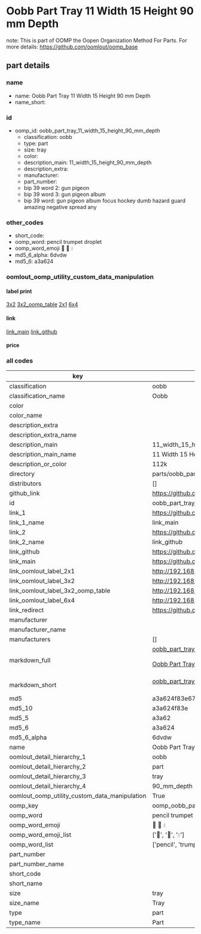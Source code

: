 # Oobb Part Tray 11 Width 15 Height 90 mm Depth  

note: This is part of OOMP the Oopen Organization Method For Parts. For more details: https://github.com/oomlout/oomp_base

##  part details
  







### name
* name: Oobb Part Tray 11 Width 15 Height 90 mm Depth
* name_short: 
### id
* oomp_id: oobb_part_tray_11_width_15_height_90_mm_depth
  * classification: oobb
  * type: part
  * size: tray
  * color: 
  * description_main: 11_width_15_height_90_mm_depth
  * description_extra: 
  * manufacturer: 
  * part_number: 
  * bip 39 word 2: gun pigeon
  * bip 39 word 3: gun pigeon album
  * bip 39 word: gun pigeon album focus hockey dumb hazard guard amazing negative spread any

### other_codes
* short_code: 
* oomp_word: pencil trumpet droplet
* oomp_word_emoji :pencil: :trumpet: :droplet:
* md5_6_alpha: 6dvdw
* md5_6: a3a624






### oomlout_oomp_utility_custom_data_manipulation
#### label print
[3x2](http://192.168.1.245:1112/?label=oomp%206dvdw)
[3x2_oomp_table](http://192.168.1.108:1112/?label=oomp%206dvdw)
[2x1](http://192.168.1.242:1112/?label=oomp%206dvdw)
[6x4](http://192.168.1.55:1112/?label=oomp%206dvdw)    

#### link

[link_main](https://github.com/oomlout/oomlout_oomp_version_1_messy/tree/main/parts/oobb_part_tray_11_width_15_height_90_mm_depth) [link_github](https://github.com/oomlout/oomlout_oomp_version_1_messy/tree/main/parts/oobb_part_tray_11_width_15_height_90_mm_depth)                             

#### price







### all codes 
| key | value |  
| --- | --- |  
| classification | oobb |  
| classification_name | Oobb |  
| color |  |  
| color_name |  |  
| description_extra |  |  
| description_extra_name |  |  
| description_main | 11_width_15_height_90_mm_depth |  
| description_main_name | 11 Width 15 Height 90 mm Depth |  
| description_or_color | 112k |  
| directory | parts/oobb_part_tray_11_width_15_height_90_mm_depth |  
| distributors | [] |  
| github_link | https://github.com/oomlout/oomlout_oomp_part_src/tree/main/parts/oobb_part_tray_11_width_15_height_90_mm_depth |  
| id | oobb_part_tray_11_width_15_height_90_mm_depth |  
| link_1 | https://github.com/oomlout/oomlout_oomp_version_1_messy/tree/main/parts/oobb_part_tray_11_width_15_height_90_mm_depth |  
| link_1_name | link_main |  
| link_2 | https://github.com/oomlout/oomlout_oomp_version_1_messy/tree/main/parts/oobb_part_tray_11_width_15_height_90_mm_depth |  
| link_2_name | link_github |  
| link_github | https://github.com/oomlout/oomlout_oomp_version_1_messy/tree/main/parts/oobb_part_tray_11_width_15_height_90_mm_depth |  
| link_main | https://github.com/oomlout/oomlout_oomp_version_1_messy/tree/main/parts/oobb_part_tray_11_width_15_height_90_mm_depth |  
| link_oomlout_label_2x1 | http://192.168.1.242:1112/?label=oomp%206dvdw |  
| link_oomlout_label_3x2 | http://192.168.1.245:1112/?label=oomp%206dvdw |  
| link_oomlout_label_3x2_oomp_table | http://192.168.1.108:1112/?label=oomp%206dvdw |  
| link_oomlout_label_6x4 | http://192.168.1.55:1112/?label=oomp%206dvdw |  
| link_redirect | https://github.com/oomlout/oomlout_oomp_version_1_messy/tree/main/parts/oobb_part_tray_11_width_15_height_90_mm_depth |  
| manufacturer |  |  
| manufacturer_name |  |  
| manufacturers | [] |  
| markdown_full | [oobb_part_tray_11_width_15_height_90_mm_depth](none)<br>[](none)<br>[Oobb Part Tray 11 Width 15 Height 90 Mm Depth](none)<br><br> |  
| markdown_short | [oobb_part_tray_11_width_15_height_90_mm_depth](none)<br><br> |  
| md5 | a3a624f83e674d3d0fb635a20be92b3f |  
| md5_10 | a3a624f83e |  
| md5_5 | a3a62 |  
| md5_6 | a3a624 |  
| md5_6_alpha | 6dvdw |  
| name | Oobb Part Tray 11 Width 15 Height 90 mm Depth |  
| oomlout_detail_hierarchy_1 | oobb |  
| oomlout_detail_hierarchy_2 | part |  
| oomlout_detail_hierarchy_3 | tray |  
| oomlout_detail_hierarchy_4 | 90_mm_depth |  
| oomlout_oomp_utility_custom_data_manipulation | True |  
| oomp_key | oomp_oobb_part_tray_11_width_15_height_90_mm_depth |  
| oomp_word | pencil trumpet droplet |  
| oomp_word_emoji | :pencil: :trumpet: :droplet: |  
| oomp_word_emoji_list | [':pencil:', ':trumpet:', ':droplet:'] |  
| oomp_word_list | ['pencil', 'trumpet', 'droplet'] |  
| part_number |  |  
| part_number_name |  |  
| short_code |  |  
| short_name |  |  
| size | tray |  
| size_name | Tray |  
| type | part |  
| type_name | Part |  
